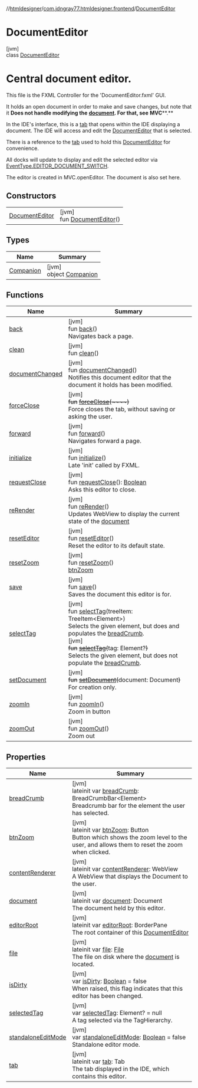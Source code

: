 //[htmldesigner](../../../index.md)/[com.jdngray77.htmldesigner.frontend](../index.md)/[DocumentEditor](index.md)

# DocumentEditor

[jvm]\
class [DocumentEditor](index.md)

# Central document editor.

This file is the FXML Controller for the 'DocumentEditor.fxml' GUI.

It holds an open document in order to make and save changes, but note that it **Does not handle modifying the** [**document**](document.md)**. For that, see** **MVC****.**

In the IDE's interface, this is a [tab](tab.md) that opens within the IDE displaying a document. The IDE will access and edit the [DocumentEditor](index.md) that is selected.

There is a reference to the [tab](tab.md) used to hold this [DocumentEditor](index.md) for convenience.

All docks will update to display and edit the selected editor via [EventType.EDITOR_DOCUMENT_SWITCH](../../com.jdngray77.htmldesigner.backend/-event-type/-e-d-i-t-o-r_-d-o-c-u-m-e-n-t_-s-w-i-t-c-h/index.md).

The editor is created in MVC.openEditor. The document is also set here.

## Constructors

| | |
|---|---|
| [DocumentEditor](-document-editor.md) | [jvm]<br>fun [DocumentEditor](-document-editor.md)() |

## Types

| Name | Summary |
|---|---|
| [Companion](-companion/index.md) | [jvm]<br>object [Companion](-companion/index.md) |

## Functions

| Name | Summary |
|---|---|
| [back](back.md) | [jvm]<br>fun [back](back.md)()<br>Navigates back a page. |
| [clean](clean.md) | [jvm]<br>fun [clean](clean.md)() |
| [documentChanged](document-changed.md) | [jvm]<br>fun [documentChanged](document-changed.md)()<br>Notifies this document editor that the document it holds has been modified. |
| [forceClose](force-close.md) | [jvm]<br>~~fun~~ [~~forceClose~~](force-close.md)~~(~~~~)~~<br>Force closes the tab, without saving or asking the user. |
| [forward](forward.md) | [jvm]<br>fun [forward](forward.md)()<br>Navigates forward a page. |
| [initialize](initialize.md) | [jvm]<br>fun [initialize](initialize.md)()<br>Late 'init' called by FXML. |
| [requestClose](request-close.md) | [jvm]<br>fun [requestClose](request-close.md)(): [Boolean](https://kotlinlang.org/api/latest/jvm/stdlib/kotlin/-boolean/index.html)<br>Asks this editor to close. |
| [reRender](re-render.md) | [jvm]<br>fun [reRender](re-render.md)()<br>Updates WebView to display the current state of the [document](document.md) |
| [resetEditor](reset-editor.md) | [jvm]<br>fun [resetEditor](reset-editor.md)()<br>Reset the editor to its default state. |
| [resetZoom](reset-zoom.md) | [jvm]<br>fun [resetZoom](reset-zoom.md)()<br>[btnZoom](btn-zoom.md) |
| [save](save.md) | [jvm]<br>fun [save](save.md)()<br>Saves the document this editor is for. |
| [selectTag](select-tag.md) | [jvm]<br>fun [selectTag](select-tag.md)(treeItem: TreeItem&lt;Element&gt;)<br>Selects the given element, but does and populates the [breadCrumb](bread-crumb.md).<br>[jvm]<br>~~fun~~ [~~selectTag~~](select-tag.md)~~(~~tag: Element?~~)~~<br>Selects the given element, but does not populate the [breadCrumb](bread-crumb.md). |
| [setDocument](set-document.md) | [jvm]<br>~~fun~~ [~~setDocument~~](set-document.md)~~(~~document: Document~~)~~<br>For creation only. |
| [zoomIn](zoom-in.md) | [jvm]<br>fun [zoomIn](zoom-in.md)()<br>Zoom in button |
| [zoomOut](zoom-out.md) | [jvm]<br>fun [zoomOut](zoom-out.md)()<br>Zoom out |

## Properties

| Name | Summary |
|---|---|
| [breadCrumb](bread-crumb.md) | [jvm]<br>lateinit var [breadCrumb](bread-crumb.md): BreadCrumbBar&lt;Element&gt;<br>Breadcrumb bar for the element the user has selected. |
| [btnZoom](btn-zoom.md) | [jvm]<br>lateinit var [btnZoom](btn-zoom.md): Button<br>Button which shows the zoom level to the user, and allows them to reset the zoom when clicked. |
| [contentRenderer](content-renderer.md) | [jvm]<br>lateinit var [contentRenderer](content-renderer.md): WebView<br>A WebView that displays the Document to the user. |
| [document](document.md) | [jvm]<br>lateinit var [document](document.md): Document<br>The document held by this editor. |
| [editorRoot](editor-root.md) | [jvm]<br>lateinit var [editorRoot](editor-root.md): BorderPane<br>The root container of this [DocumentEditor](index.md) |
| [file](file.md) | [jvm]<br>lateinit var [file](file.md): [File](https://docs.oracle.com/javase/8/docs/api/java/io/File.html)<br>The file on disk where the [document](document.md) is located. |
| [isDirty](is-dirty.md) | [jvm]<br>var [isDirty](is-dirty.md): [Boolean](https://kotlinlang.org/api/latest/jvm/stdlib/kotlin/-boolean/index.html) = false<br>When raised, this flag indicates that this editor has been changed. |
| [selectedTag](selected-tag.md) | [jvm]<br>var [selectedTag](selected-tag.md): Element? = null<br>A tag selected via the TagHierarchy. |
| [standaloneEditMode](standalone-edit-mode.md) | [jvm]<br>var [standaloneEditMode](standalone-edit-mode.md): [Boolean](https://kotlinlang.org/api/latest/jvm/stdlib/kotlin/-boolean/index.html) = false<br>Standalone editor mode. |
| [tab](tab.md) | [jvm]<br>lateinit var [tab](tab.md): Tab<br>The tab displayed in the IDE, which contains this editor. |
